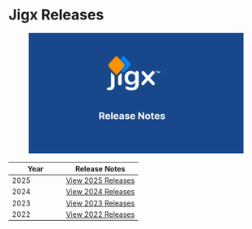 # Jigx Releases

<figure><img src=".gitbook/assets/Release 2025.png" alt=""><figcaption></figcaption></figure>

<table><thead><tr><th width="92.42578125">Year</th><th>Release Notes</th></tr></thead><tbody><tr><td>2025</td><td><a href="Release Notes - 2025.md">View 2025 Releases</a></td></tr><tr><td>2024</td><td><a href="Release Notes - 2024.md">View 2024 Releases</a></td></tr><tr><td>2023</td><td><a href="Release Notes - 2023.md">View 2023 Releases</a></td></tr><tr><td>2022</td><td><a href="Release Notes - 2022.md">View 2022 Releases</a></td></tr></tbody></table>
